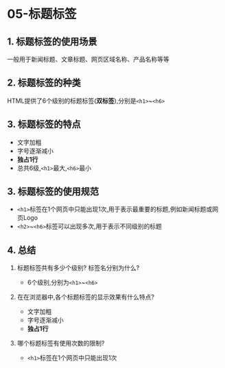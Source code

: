 # 05-标题标签

## 1. 标题标签的使用场景

一般用于新闻标题、文章标题、网页区域名称、产品名称等等

## 2. 标题标签的种类

HTML提供了6个级别的标题标签(**双标签**),分别是`<h1>`~`<h6>`

## 3. 标题标签的特点

- 文字加粗
- 字号逐渐减小
- **独占1行**
- 总共6级,`<h1>`最大,`<h6>`最小

## 3. 标题标签的使用规范

- `<h1>`标签在1个网页中只能出现1次,用于表示最重要的标题,例如新闻标题或网页Logo
- `<h2>`~`<h6>`标签可以出现多次,用于表示不同级别的标题

## 4. 总结

1. 标题标签共有多少个级别? 标签名分别为什么?

    - 6个级别,分别为`<h1>`~`<h6>`
2. 在在浏览器中,各个标题标签的显示效果有什么特点?

    - 文字加粗
    - 字号逐渐减小
    - **独占1行**
3. 哪个标题标签有使用次数的限制?

   - `<h1>`标签在1个网页中只能出现1次